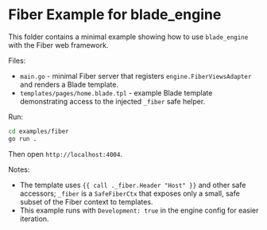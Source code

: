 # Fiber Example for blade_engine

This folder contains a minimal example showing how to use `blade_engine` with the Fiber web framework.

Files:

- `main.go` - minimal Fiber server that registers `engine.FiberViewsAdapter` and renders a Blade template.
- `templates/pages/home.blade.tpl` - example Blade template demonstrating access to the injected `_fiber` safe helper.

Run:

```bash
cd examples/fiber
go run .
```

Then open `http://localhost:4004`.

Notes:

- The template uses `{{ call ._fiber.Header "Host" }}` and other safe accessors; `_fiber` is a `SafeFiberCtx` that exposes only a small, safe subset of the Fiber context to templates.
- This example runs with `Development: true` in the engine config for easier iteration.

